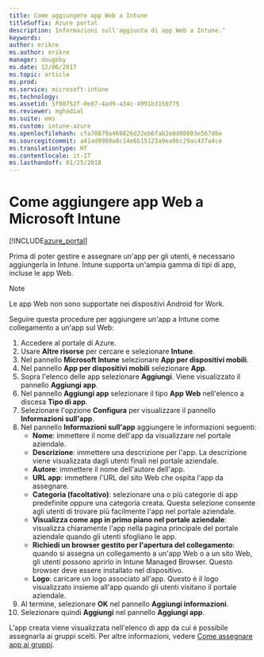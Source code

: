 ```yaml
---
title: Come aggiungere app Web a Intune
titleSuffix: Azure portal
description: Informazioni sull'aggiunta di app Web a Intune."
keywords: 
author: erikre
ms.author: erikre
manager: dougeby
ms.date: 12/06/2017
ms.topic: article
ms.prod: 
ms.service: microsoft-intune
ms.technology: 
ms.assetid: 5f08752f-0e87-4ad9-a34c-4991b3150775
ms.reviewer: mghadial
ms.suite: ems
ms.custom: intune-azure
ms.openlocfilehash: cfa70879a460826d22eb6fab2e0d08603e567d6e
ms.sourcegitcommit: a41ad9988a8c14e6b15123a9ea9bc29ac437a4ce
ms.translationtype: HT
ms.contentlocale: it-IT
ms.lasthandoff: 01/25/2018
---
```

# <a name="how-to-add-web-apps-to-microsoft-intune"></a>Come aggiungere app Web a Microsoft Intune

[!INCLUDE[azure_portal](./includes/azure_portal.md)]

Prima di poter gestire e assegnare un'app per gli utenti, è necessario aggiungerla in Intune. Intune supporta un'ampia gamma di tipi di app, incluse le app Web.

> [!Note]
> Le app Web non sono supportate nei dispositivi Android for Work.

Seguire questa procedure per aggiungere un'app a Intune come collegamento a un'app sul Web:

1. Accedere al portale di Azure.
2. Usare **Altre risorse** per cercare e selezionare **Intune**.
3. Nel pannello **Microsoft Intune** selezionare **App per dispositivi mobili**.
4. Nel pannello **App per dispositivi mobili** selezionare **App**.
5. Sopra l'elenco delle app selezionare **Aggiungi**. Viene visualizzato il pannello **Aggiungi app**.
6. Nel pannello **Aggiungi app** selezionare il tipo **App Web** nell'elenco a discesa **Tipo di app**.
7. Selezionare l'opzione **Configura** per visualizzare il pannello **Informazioni sull'app**.
8. Nel pannello **Informazioni sull'app** aggiungere le informazioni seguenti:
    - **Nome**: immettere il nome dell'app da visualizzare nel portale aziendale.
    - **Descrizione**: immettere una descrizione per l'app. La descrizione viene visualizzata dagli utenti finali nel portale aziendale.
    - **Autore**: immettere il nome dell'autore dell'app.
    - **URL app**: immettere l'URL del sito Web che ospita l'app da assegnare.
    - **Categoria (facoltativo)**: selezionare una o più categorie di app predefinite oppure una categoria creata. Questa selezione consente agli utenti di trovare più facilmente l'app nel portale aziendale.
    - **Visualizza come app in primo piano nel portale aziendale**: visualizza chiaramente l'app nella pagina principale del portale aziendale quando gli utenti sfogliano le app.
    - **Richiedi un browser gestito per l'apertura del collegamento**: quando si assegna un collegamento a un'app Web o a un sito Web, gli utenti possono aprirlo in Intune Managed Browser. Questo browser deve essere installato nel dispositivo.
    - **Logo**: caricare un logo associato all'app. Questo è il logo visualizzato insieme all'app quando gli utenti visitano il portale aziendale.
9. Al termine, selezionare **OK** nel pannello **Aggiungi informazioni**.
10. Selezionare quindi **Aggiungi** nel pannello **Aggiungi app**.

L'app creata viene visualizzata nell'elenco di app da cui è possibile assegnarla ai gruppi scelti. Per altre informazioni, vedere [Come assegnare app ai gruppi](apps-deploy.md).